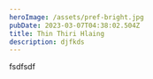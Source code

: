 ```yaml
---
heroImage: /assets/pref-bright.jpg
pubDate: 2023-03-07T04:38:02.504Z
title: Thin Thiri Hlaing
description: djfkds
---
```

f﻿sdfsdf
